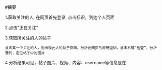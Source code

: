#摘要

1.获取关注的人, 在网页首先登录, 点击标识，到达个人页面

2.点击“正在关注”

3.获取所关注的人的帖子

    点击某一个关注的人，则出现此人的帖子页面，分析此网页的源码返回，点击右键“检查”，分析源码，定位帖子中的图片
    
4.分析结果可见，帖子图片、视频、内容、username等信息是在<script>里，实际里面是json字符串
    
    "display_url"：图片的地址
    "is_video"：是否是视频
    "video_url":如果是视频，则获取视频地址
    "title"获取到文章的标题，有时为空
    "edge_media_to_caption"-"edges"-"node"-"text"：获取到文章的内容。
    
5.成功找到我们所需要的数据，就可以进行下载保存等存储操作了，包括存储到mysql数据库和下载图片、视频文件。
获取关注的人

一、	实现功能：
1. 登录自己的Instagram账户，获取关注用户列表；
2. 爬取Instagram关注用户的帖子，包括图片、视频、名称、内容、标题等数据。
3. 循环爬取关注用户的关注用户的帖子。

二、主要技术：
1. Webdriver
通过selenium库中的webdriver实现了登录instagram网站、输入账号密码、点击登录、定位网页元素并提取数据等操作。
2. requests
	通过requests库中的get()等功能，实现了对目标url的请求功能，并通过其响应得到Instagram上的视频、图片、文本等数据。
3. python3
	通过python实现了一些简单类和功能，完成了下载视频、下载图片、保存文本、循环爬取等操作。

三、具体实现


详细内容：
一、获取关注人列表
1.	在网页首先登录
如图1，请求https://www.instagram.com/accounts/login/?source=auth_switcher
 
![image](https://raw.githubusercontent.com/buptlk/Ins_spyder/master/picture/t1.png)
图1

2.	输入账号密码，点击“登录”，得到图2结果
 
![image](https://raw.githubusercontent.com/buptlk/Ins_spyder/master/picture/t2.png)
图2

3.	点击“以后再说”，得到如图3的结果。
 
![image](https://raw.githubusercontent.com/buptlk/Ins_spyder/master/picture/t3.png)
图3

4.	点击进入“个人主页”，得到图4结果。
  
![image](https://raw.githubusercontent.com/buptlk/Ins_spyder/master/picture/t4.png)
图4

5.	点击“正在关注”，到下图5
 
 
![image](https://raw.githubusercontent.com/buptlk/Ins_spyder/master/picture/t5.png)
   图5

6.	右键“检查”，分析图6 的Elements，发现有且仅有关注的用户元素具有相同的class_name，即”FPmhX”。通过定位这个类元素获取其”title”，可以得到所有用户名。
 
![image](https://raw.githubusercontent.com/buptlk/Ins_spyder/master/picture/t6.png)
  图6
  
二、获取所关注的人的帖子

1.	点击图5中的关注的用户，进入此用户的主页。用户主页的url可以通过” https://www.instagram.com/” + 图6获取的用户名组成。
 
![image](https://raw.githubusercontent.com/buptlk/Ins_spyder/master/picture/t7.png)
图7

2.	分析此网页的源码。
点击右键“检查”，进入界面源码分析，并定位到帖子元素，发现有且仅有帖子同时具有v1Nh3 kIKUG _bz0w三种class_name
 
![image](https://raw.githubusercontent.com/buptlk/Ins_spyder/master/picture/t8.png)
图8

3.	进入主贴界面。
点击其中一条帖子，如图9，发现每一条帖子的url都可以通过图8中定位元素的字标签href属性得到。
 
![image](https://raw.githubusercontent.com/buptlk/Ins_spyder/master/picture/t9.png)
图9
4.	右键“检查”获取“Network”处的“Response”。

![image](https://raw.githubusercontent.com/buptlk/Ins_spyder/master/picture/t10.png)
 图10
5.	分析可知，结果是在<script>里，实际里面是json字符串，可将此行的所有结果都拿出来，放在“json在线格式化”，可清晰看出返回的内容，如图11
 
![image](https://raw.githubusercontent.com/buptlk/Ins_spyder/master/picture/t11.png)
图11

6.  分析图11中的结果。
        1.”display_url“：图片的地址
        2.”is_video“：是否是视频
        3.”video_url“:如果是视频，则获取视频地址
        4.”title”获取到文章的标题，有时为空
        5.“edge_media_to_caption”-”edges”-”node”-”text”：获取到文章的内容。
        如果”"is_video":true“，则此处还会有一个”video_url“字段值。所以，此地址https://www.instagram.com/p/BzEkKbnHV0K/ 的请求结果，就是我们所需要的。而此地址的组成，是基本地址”https://www.instagram.com/“+图8中定位元素的字标签href属性组成。

总结：
1.	通过“获取关注的人”获取到的图6 的结果，获取到关注用户字段值，组成地址“https://www.instagram.com/jaychou/”，请求此地址，获取到关注人的主页。
2.	通过关注的人定位图8中的每一条帖子的元素，组成地址“https://www.instagram.com/p/ByqNmF7i1_x/”，获取到图9的结果。
3. 分析图9源码，定位得到包含我们所需数据的json字符串，并解析字符串。
4. 下载图片、视频、博主id、帖子内容等数据。
